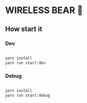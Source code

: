 # WIRELESS BEAR 🐻

## How start it


### Dev

```bash

yarn install
yarn run start:dev

```

### Debug 

```bash

yarn install
yarn run start:debug

```
